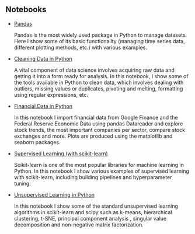 ## Notebooks

* [Pandas](pandas.html#bottom)
   
   Pandas is the most widely used package in Python to manage datasets. Here I show some of its basic functionality (managing time series data, different plotting methods, etc.) with various examples. 

* [Cleaning Data in Python](cleaning_data.html#bottom)

   A vital component of data science involves acquiring raw data and getting it into a form ready for analysis. In this notebook, I show some of the tools available in Python to clean data, which involves dealing with outliers, missing values or duplicates, pivoting and melting, formatting using regular expressions, etc.
   
* [Financial Data in Python](financial.html#bottom)

   In this notebook I import financial data from Google Finance and the Federal Reserve Economic Data using pandas Datareader and explore stock trends, the most important companies per sector, compare stock exchanges and more. Plots are produced using the matplotlib and seaborn packages.
   
* [Supervised Learning (with scikit-learn)](supervised_learning.html#bottom)

   Scikit-learn is one of the most popular libraries for machine learning in Python. In this notebook I show various examples of supervised learning with scikit-learn, including building pipelines and hyperparameter tuning.
   
* [Unsupervised Learning in Python](unsupervised_learning.html#bottom)

   In this notebook I show some of the standard unsupervised learning algorithms in scikit-learn and scipy such as k-means, hierarchical clustering, t-SNE, principal component analysis , singular value decomposition and non-negative matrix factorization.
